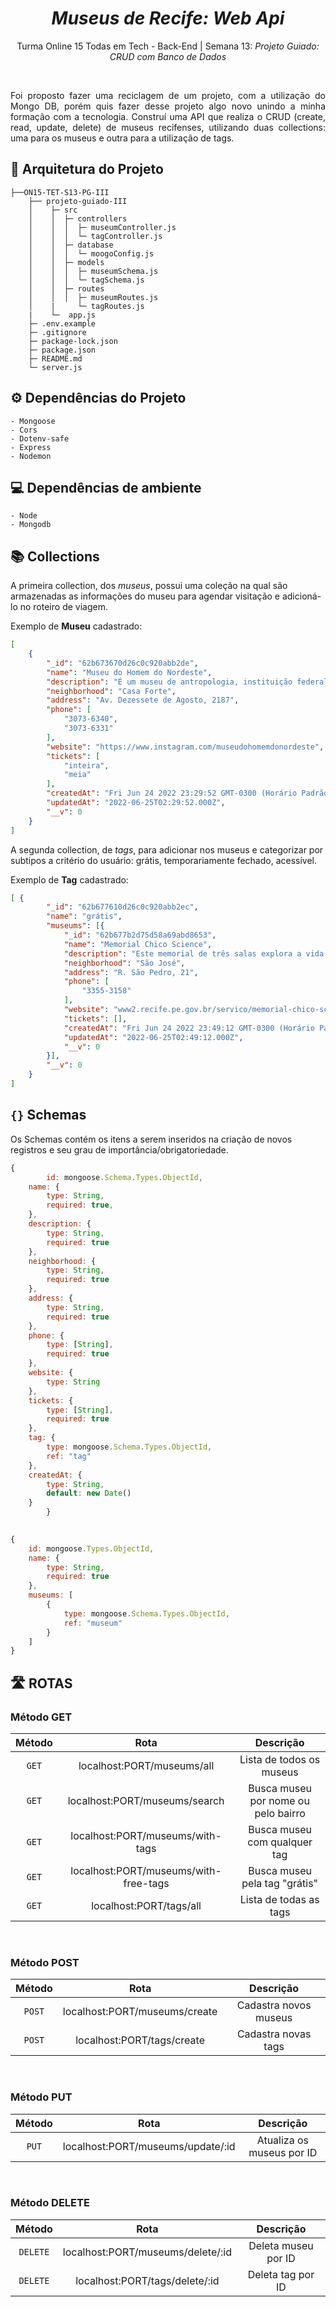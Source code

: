 #   <div align="center">  *Museus de Recife: Web Api* </div>

<div align = "center">

Turma Online 15 Todas em Tech - Back-End | Semana 13: *Projeto Guiado: CRUD com Banco de Dados*

</div>

<br>

<div align="justify"> 

Foi proposto fazer uma reciclagem de um projeto, com a utilização do Mongo DB, porém quis fazer desse projeto algo novo unindo a minha formação com a tecnologia. Construí uma API que realiza o CRUD (create, read, update, delete) de museus recifenses, utilizando duas collections: uma para os museus e outra para a utilização de tags.

</div>

## 📑 Arquitetura do Projeto

```
├──ON15-TET-S13-PG-III
    ├── projeto-guiado-III           
    │    ├─ src                       
    │    │  ├─ controllers
    │    │  │  ├─ museumController.js             
    │    │  │  └─ tagController.js  
    │    │  ├─ database
    │    │  │  └─ moogoConfig.js      
    │    │  ├─ models
    │    │  │  ├─ museumSchema.js                  
    │    │  │  └─ tagSchema.js      
    │    │  ├─ routes
    │    │  │  ├─ museumRoutes.js                  
    │    |     └─ tagRoutes.js      
    |    └─  app.js 
    ├─ .env.example
    ├─ .gitignore
    ├─ package-lock.json         
    ├─ package.json
    ├─ README.md                 
    └─ server.js
```

## ⚙️ Dependências do Projeto
    - Mongoose
    - Cors
    - Dotenv-safe
    - Express
    - Nodemon

## 💻 Dependências de ambiente
    - Node 
    - Mongodb 

## 📚 Collections

<div> 

A primeira collection, dos *museus*, possui uma coleção na qual são armazenadas as informações do museu para agendar visitação e adicioná-lo no roteiro de viagem.

</div>

<p>

Exemplo de **Museu** cadastrado:

</p>

```json
[
    {
        "_id": "62b673670d26c0c920abb2de",
        "name": "Museu do Homem do Nordeste",
        "description": "É um museu de antropologia, instituição federal, vinculado à Fundação Joaquim Nabuco/Ministério da Educação. Reune acervos que revelam a pluralidade das culturas negras, indigenas e brancas desde nossas origens até os diferentes desdobramentos e misturas",
        "neighborhood": "Casa Forte",
        "address": "Av. Dezessete de Agosto, 2187",
        "phone": [
            "3073-6340",
            "3073-6331"
        ],
        "website": "https://www.instagram.com/museudohomemdonordeste",
        "tickets": [
            "inteira",
            "meia"
        ],
        "createdAt": "Fri Jun 24 2022 23:29:52 GMT-0300 (Horário Padrão de Brasília)",
        "updatedAt": "2022-06-25T02:29:52.000Z",
        "__v": 0
    }
]
```
<div> 

A segunda collection, de *tags*, para adicionar nos museus e categorizar por subtipos a critério do usuário: grátis, temporariamente fechado, acessível.

</div>

<p>

Exemplo de **Tag** cadastrado:

</p>

``` json
[ {
        "_id": "62b677610d26c0c920abb2ec",
        "name": "grátis",
        "museums": [{
            "_id": "62b677b2d75d58a69abd8653",
            "name": "Memorial Chico Science",
            "description": "Este memorial de três salas explora a vida e interesses do cantor e compositor Chico Science.",
            "neighborhood": "São José",
            "address": "R. São Pedro, 21",
            "phone": [
                "3355-3158"
            ],
            "website": "www2.recife.pe.gov.br/servico/memorial-chico-science",
            "tickets": [],
            "createdAt": "Fri Jun 24 2022 23:49:12 GMT-0300 (Horário Padrão de Brasília)",
            "updatedAt": "2022-06-25T02:49:12.000Z",
            "__v": 0
        }],
        "__v": 0
    }
]
```

## `{}` Schemas

<p> Os Schemas contém os itens a serem inseridos na criação de novos registros e seu grau de importância/obrigatoriedade. 
</p>

```javascript
{
        id: mongoose.Schema.Types.ObjectId,
    name: {
        type: String,
        required: true,
    },
    description: {
        type: String,
        required: true
    },
    neighborhood: {
        type: String,
        required: true
    },
    address: {
        type: String,
        required: true
    },
    phone: {
        type: [String],
        required: true
    },
    website: {
        type: String
    },
    tickets: {
        type: [String],
        required: true
    },
    tag: {
        type: mongoose.Schema.Types.ObjectId,
        ref: "tag"
    },
    createdAt: {
        type: String,
        default: new Date()
    }
        }
   

```
```javascript
{
    id: mongoose.Types.ObjectId,
    name: {
        type: String,
        required: true
    },
    museums: [
        {
            type: mongoose.Schema.Types.ObjectId,
            ref: "museum"
        }
    ]
}
```
##  🛣️ ROTAS

###  Método GET

<div align = "center">

|  Método  |                  Rota                       |                     Descrição                                |
| :------: | :-------------------------------------:     | :-------------------------------------------------------:    |
|  `GET`   | localhost:PORT/museums/all                    |    Lista de todos os museus                        |
|  `GET`   | localhost:PORT/museums/search    |        Busca museu por nome ou pelo bairro                   |
|  `GET`   | localhost:PORT/museums/with-tags                 |             Busca museu com qualquer tag                                    |
|  `GET`   | localhost:PORT/museums/with-free-tags                 |             Busca museu pela tag "grátis"                                    |
|  `GET`   | localhost:PORT/tags/all                 |             Lista de todas as tags                                    |


<br>
</div>

### Método POST

<div align = "center">

|  Método  |                  Rota                       |                     Descrição                                |
| :------: | :-------------------------------------:     | :-------------------------------------------------------:    |
|  `POST`  | localhost:PORT/museums/create                 |    Cadastra novos museus                  |
|  `POST`  | localhost:PORT/tags/create                 |    Cadastra novas tags                  |

<br>
</div>

###  Método PUT

<div align = "center">

|  Método  |                  Rota                       |                                Descrição                     |
| :------: | :-------------------------------------:     | :-------------------------------------------------------:    |
|   `PUT`  |  localhost:PORT/museums/update/:id        |       Atualiza  os museus por ID                  |

<br>
</div>

###  Método DELETE

<div align = "center">

|  Método  |                  Rota                       |                                Descrição                     |
| :------: | :-------------------------------------:     | :-------------------------------------------------------:    |
| `DELETE` |  localhost:PORT/museums/delete/:id        |                      Deleta museu por ID          |
| `DELETE` |  localhost:PORT/tags/delete/:id        |                      Deleta tag por ID          |

<br>
</div>
